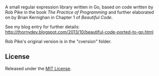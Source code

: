 A small regular expression library written in Go, based on code written by Rob Pike in the book *The Practice of Programming* and further elaborated on by Brian Kernighan in Chapter 1 of *Beautiful Code*.

See my blog entry for further details: http://thornydev.blogspot.com/2013/10/beautiful-code-ported-to-go.html

Rob Pike's original version is in the "cversion" folder.

## License

Released under the [MIT License](http://opensource.org/licenses/MIT).
